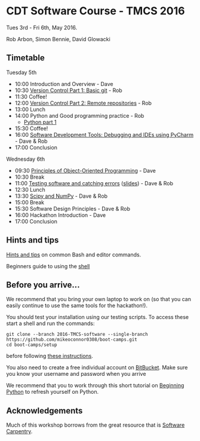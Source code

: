 # CDT Software Course - TMCS 2016

Tues 3rd - Fri 6th, May 2016.

Rob Arbon, Simon Bennie, David Glowacki

## Timetable

Tuesday 5th

* 10:00 Introduction and Overview - Dave
* 10:30 [Version Control Part 1: Basic git](https://github.com/davidglo/boot-camps/blob/2016-TMCS-software/Outlines/git-outline.md#git-and-version-control) - Rob
* 11:30 Coffee!
* 12:00 [Version Control Part 2: Remote repositories](https://github.com/davidglo/boot-camps/blob/2016-TMCS-software/Outlines/git-outline.md#part-2) - Rob
* 13:00 Lunch
* 14:00 Python and Good programming practice - Rob
    * [Python part 1](https://github.com/davidglo/boot-camps/blob/2016-TMCS-software/Outlines/python-outline.md#python-outline)
* 15:30 Coffee!
* 16:00 [Software Development Tools: Debugging and IDEs using PyCharm](https://github.com/davidglo/boot-camps/blob/2016-TMCS-software/pyCharm.md) - Dave & Rob
* 17:00 Conclusion 

Wednesday 6th

* 09:30 [Principles of Object-Oriented Programming](Python/4_object_orientation.md) - Dave
* 10:30 Break
* 11:00 [Testing software and catching errors](testing/README.md) ([slides](testing/Testing.ppt)) - Dave & Rob
* 12:30 Lunch
* 13:30 [Scipy and NumPy](Python/5_numpy.md) - Dave & Rob
* 15:00 Break
* 15:30 Software Design Principles - Dave & Rob
* 16:00 Hackathon Introduction - Dave
* 17:00 Conclusion

## Hints and tips

[Hints and tips](HintsAndTips.md) on common Bash and editor commands.

Beginners guide to using the [shell](shell/README.md)
## Before you arrive...

We recommend that you bring your own laptop to work on (so 
that you can easily continue to use the same tools for the hackathon!).

You should test your installation using our testing scripts. To access these start a shell and run the 
commands:

    git clone --branch 2016-TMCS-software --single-branch  https://github.com/mikeoconnor0308/boot-camps.git
    cd boot-camps/setup

before following [these instructions](setup/README.md).

You also need to create a free individual account on 
[BitBucket](https://bitbucket.org/account/signup/). Make sure 
you know your username and password when you arrive

We recommend that you to work through this short tutorial on 
[Beginning Python](http://chryswoods.com/beginning_python) to refresh yourself on Python. 

## Acknowledgements 

Much of this workshop borrows from the great resource that is [Software Carpentry](https://software-carpentry.org/).
